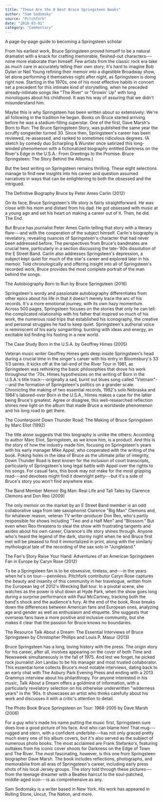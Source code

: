 ```yaml
---
title: "These Are the 8 Best Bruce Springsteen Books"
author: "Sam Sodomsky"
source: "Pitchfork"
date: "2018-03-01"
category: "Commentary"
---
```


A page-by-page guide to becoming a Springsteen scholar

From his earliest work, Bruce Springsteen proved himself to be a natural dramatist with a knack for crafting memorable, fleshed-out characters---none more elaborate than himself. Few artists from the classic rock era take as much care in accurately telling their own story; it's hard to imagine Bob Dylan or Neil Young refining their memoir into a digestible Broadway show, let alone performing it themselves night after night, as Springsteen is doing right now. Starting in the 1970s, one of his most effective habits in concert set a precedent for this intimate kind of storytelling, when he preceded already-intimate songs like "The River" or "Growin' Up" with long monologues about his childhood. It was his way of assuring that we didn't misunderstand him.

Maybe this is why Springsteen has been written about so extensively: We're all following in the tradition he began. Books on Bruce started arriving before he was a stadium-filling superstar. One of the first, Dave Marsh's Born to Run: The Bruce Springsteen Story, was published the same year the scruffy songwriter turned 30. Since then, Springsteen's career has been reviewed, re-assessed, and ranked to sometimes ridiculous degrees. (A sketch by comedy duo Scharpling & Wurster once satirized this long-winded phenomenon with a fictionalized biography entitled Darkness on the River's Edge in the U.S.A.: From Greetings to the Promise: Bruce Springsteen: The Story Behind the Albums.)

But the best writing on Springsteen remains thrilling. These eight selections manage to find new insights into his career and question assumed narratives in ways that can be enlightening to both the obsessed and the intrigued.

The Definitive Biography Bruce by Peter Ames Carlin (2012)

On its face, Bruce Springsteen's life story is fairly straightforward. He was close with his mom and distant from his dad. He got obsessed with music at a young age and set his heart on making a career out of it. Then, he did. The End.

But Bruce has journalist Peter Ames Carlin telling that story with a literary flare---and with the cooperation of the subject himself. Carlin's biography is revelatory, revealing nuances of Springsteen's character that had never been addressed before. The perspectives from Bruce's bandmates are crucial here, particularly in a section discussing the late-'80s dissolution of the E Street Band. Carlin also addresses Springsteen's depression, a subject kept quiet for much of the star's career and explored later in his memoir. Told chronologically and offering insight into all of Springsteen's recorded work, Bruce provides the most complete portrait of the man behind the songs.

The Autobiography Born to Run by Bruce Springsteen (2016)

Springsteen's wordy and passionate autobiography differentiates from other epics about his life in that it doesn't merely trace the arc of his records. It's a more emotional journey, with its own hazy momentum. Across 500 pages, Springsteen focuses on the stories that only he can tell: the complicated relationship with his father that inspired so much of his work, the numerous road trips that established his iconography, the creative and personal struggles he had to keep quiet. Springsteen's authorial voice is reminiscent of his early songwriting: bursting with ideas and energy, an excitable kid finding his footing in a new world.

The Case Study Born in the U.S.A. by Geoffrey Himes (2005)

Veteran music writer Geoffrey Himes gets deep inside Springsteen's head during a crucial time in the singer's career with his entry in Bloomsbury's 33 1/3 series. It kicks off at the tail-end of the River Tour in 1981, as Springsteen was rethinking the basic philosophies that drove his work throughout the '70s. Himes hypothesizes on the writing of Born in the U.S.A.'s title track---originally a sad, burnt out blues song called "Vietnam"---and the formation of Springsteen's politics on a grander scale. Chronicling the making of two essential records, 1982's solo Nebraska and 1984's labored-over Born in the U.S.A., Himes makes a case for the latter being Bruce's greatest. Agree or disagree, this well-researched reflection shines new light on the album that made Bruce a worldwide phenomenon and his long road to get there.

The Counterpoint Down Thunder Road: The Making of Bruce Springsteen by Marc Eliot (1992)

The title alone suggests that this biography is unlike the others: According to author Marc Eliot, Springsteen, as we know him, is a product. And this is the story of how the industry made him, focusing on Springsteen's years with his early manager Mike Appel, who cooperated with the writing of the book. Poking holes in the idea of Bruce as the ultimate pillar of integrity, Down Thunder Road is best known for the inclusion of court transcripts, particularly of Springsteen's long legal battle with Appel over the rights to his songs. For casual fans, this book may not make for the most gripping read---and devotees might find it downright petty---but it's a side of Bruce's story you won't find anywhere else.

The Band Member Memoir Big Man: Real Life and Tall Tales by Clarence Clemons and Don Reo (2009)

The only memoir on the market by an E Street Band member is an odd collaborative saga from late saxophonist Clarence "Big Man" Clemons and, for whatever reason, veteran TV writer-producer Don Reo, who's partly responsible for shows including "Two and a Half Men" and "Blossom." But even when Reo threatens to steal the show with frustrating tangents and asides about his own career, Clarence's life story shines through. Anyone who's heard the legend of the dark, stormy night when he and Bruce first met will be pleased to find it immortalized in print, along with the similarly mythological tale of the recording of the sax solo in "Jungleland."

The Fan's Story Raise Your Hand: Adventures of an American Springsteen Fan in Europe by Caryn Rose (2012)

To be a Springsteen fan is to be obsessive, tireless, and---in the years when he's on tour---penniless. Pitchfork contributor Caryn Rose captures the beauty and insanity of this community in her travelogue, written from the European leg of 2012's Wrecking Ball tour. In a pivotal scene, she watches as the power is shut down at Hyde Park, when the show goes long during a surprise performance with Paul McCartney, tracking both the band's shock and the audience's fury. At the end of the book, Rose breaks down the differences between American fans and European ones, analyzing age and gender as well as enthusiasm and etiquette. She suggests that overseas fans have a more positive and inclusive community, but she makes it clear that the passion for Bruce knows no boundaries.

The Resource Talk About a Dream: The Essential Interviews of Bruce Springsteen by Christopher Phillips and Louis P. Masur (2013)

Bruce Springsteen has a long, loving history with the press. The origin story for his career, after all, involves appearing on the cover of both Time and Newsweek simultaneously in the fall of 1975. And lest we forget, he picked rock journalist Jon Landau to be his manager and most trusted collaborator. This essential tome collects Bruce's most notable interviews, dating back to an early chat with The Asbury Park Evening Press and ending with a 2013 Grammys interview about his philanthropy. For anyone interested in his music, Talk About a Dream offers a goldmine of information, with a particularly revelatory selection on his otherwise underwritten "wilderness years" in the '90s. It showcases an artist who thinks carefully about his work and discusses it with a critic's attention to detail.

The Photo Book Bruce Springsteen on Tour: 1968-2005 by Dave Marsh (2006)

For a guy who's made his name putting the music first, Springsteen sure does love a good picture of his face. And who can blame him! That mug---rugged and stern, with a confident underbite---has not only graced pretty much every one of his album covers, but it's also served as the subject of numerous photo books. The most acclaimed are Frank Stefanko's, featuring outtakes from his iconic cover shoots for Darkness on the Edge of Town and The River. The most fascinating, however, is this one from Springsteen biographer Dave Marsh. The book includes reflections, photographs, and memorabilia from all eras of Springsteen's career, including early press shots of his local Jersey groups. The story told through these pictures---from the teenage dreamer with a Beatles haircut to the soul-patched, middle-aged icon---is as comprehensive as any.

Sam Sodomsky is a writer based in New York. His work has appeared in Rolling Stone, Uncut, The Nation, and more.
